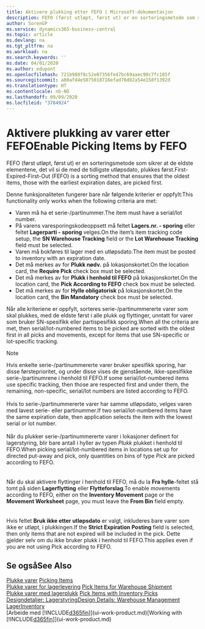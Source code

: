 ```yaml
---
title: Aktivere plukking etter FEFO | Microsoft-dokumentasjon
description: FEFO (først utløpt, først ut) er en sorteringsmetode som sikrer at de eldste elementene, det vil si de med de tidligste utløpsdato, plukkes først.
author: SorenGP
ms.service: dynamics365-business-central
ms.topic: article
ms.devlang: na
ms.tgt_pltfrm: na
ms.workload: na
ms.search.keywords: ''
ms.date: 04/01/2020
ms.author: edupont
ms.openlocfilehash: 721b980f8c52e07356fe47bc69aaec90c7fc185f
ms.sourcegitcommit: a80afd4e5075018716efad76d82a54e158f1392d
ms.translationtype: HT
ms.contentlocale: nb-NO
ms.lasthandoff: 09/09/2020
ms.locfileid: "3784924"
---
```

# <a name="enable-picking-items-by-fefo"></a><span data-ttu-id="c5cd3-103">Aktivere plukking av varer etter FEFO</span><span class="sxs-lookup"><span data-stu-id="c5cd3-103">Enable Picking Items by FEFO</span></span>
<span data-ttu-id="c5cd3-104">FEFO (først utløpt, først ut) er en sorteringsmetode som sikrer at de eldste elementene, det vil si de med de tidligste utløpsdato, plukkes først.</span><span class="sxs-lookup"><span data-stu-id="c5cd3-104">First-Expired-First-Out (FEFO) is a sorting method that ensures that the oldest items, those with the earliest expiration dates, are picked first.</span></span>  

 <span data-ttu-id="c5cd3-105">Denne funksjonaliteten fungerer bare når følgende kriterier er oppfylt:</span><span class="sxs-lookup"><span data-stu-id="c5cd3-105">This functionality only works when the following criteria are met:</span></span>  

-   <span data-ttu-id="c5cd3-106">Varen må ha et serie-/partinummer.</span><span class="sxs-lookup"><span data-stu-id="c5cd3-106">The item must have a serial/lot number.</span></span>  
-   <span data-ttu-id="c5cd3-107">På varens varesporingskodeoppsett må feltet **Lagers.nr. - sporing** eller feltet **Lagerparti - sporing** velges.</span><span class="sxs-lookup"><span data-stu-id="c5cd3-107">On the item’s item tracking code setup, the **SN Warehouse Tracking** field or the **Lot Warehouse Tracking** field must be selected.</span></span>  
-   <span data-ttu-id="c5cd3-108">Varen må bokføres til lager med en utløpsdato.</span><span class="sxs-lookup"><span data-stu-id="c5cd3-108">The item must be posted to inventory with an expiration date.</span></span>  
-   <span data-ttu-id="c5cd3-109">Det må merkes av for **Plukk nødv.** på lokasjonskortet.</span><span class="sxs-lookup"><span data-stu-id="c5cd3-109">On the location card, the **Require Pick** check box must be selected.</span></span>  
-   <span data-ttu-id="c5cd3-110">Det må merkes av for **Plukk i henhold til FEFO** på lokasjonskortet.</span><span class="sxs-lookup"><span data-stu-id="c5cd3-110">On the location card, the **Pick According to FEFO** check box must be selected.</span></span>  
-   <span data-ttu-id="c5cd3-111">Det må merkes av for **Hylle obligatorisk** på lokasjonskortet.</span><span class="sxs-lookup"><span data-stu-id="c5cd3-111">On the location card, the **Bin Mandatory** check box must be selected.</span></span>  

 <span data-ttu-id="c5cd3-112">Når alle kriteriene er oppfylt, sorteres serie-/partinummererte varer som skal plukkes, med de eldste først i alle plukk og flyttinger, unntatt for varer som bruker SN-spesifikk eller partispesifikk sporing.</span><span class="sxs-lookup"><span data-stu-id="c5cd3-112">When all the criteria are met, then serial/lot-numbered items to be picked are sorted with the oldest first in all picks and movements, except for items that use SN-specific or lot-specific tracking.</span></span>  

> [!NOTE]  
> <span data-ttu-id="c5cd3-113">Hvis enkelte serie-/partinummererte varer bruker spesifikk sporing, har disse førsteprioritet, og under disse vises de gjenstående, ikke-spesifikke serie-/partinumrene i henhold til FEFO.</span><span class="sxs-lookup"><span data-stu-id="c5cd3-113">If some serial/lot-numbered items use specific tracking, then those are respected first and under them, the remaining, non-specific, serial/lot numbers are listed according to FEFO.</span></span>
<br /><br />
<span data-ttu-id="c5cd3-114">Hvis to serie-/partinummererte varer har samme utløpsdato, velges varen med lavest serie- eller partinummer.</span><span class="sxs-lookup"><span data-stu-id="c5cd3-114">If two serial/lot-numbered items have the same expiration date, then application selects the item with the lowest serial or lot number.</span></span>
<br /><br />
<span data-ttu-id="c5cd3-115">Når du plukker serie-/partinummererte varer i lokasjoner definert for lagerstyring, blir bare antall i hyller av typen *Plukk* plukket i henhold til FEFO.</span><span class="sxs-lookup"><span data-stu-id="c5cd3-115">When picking serial/lot-numbered items in locations set up for directed put-away and pick, only quantities on bins of type *Pick* are picked according to FEFO.</span></span>  
<br /><br />
<span data-ttu-id="c5cd3-116">Når du skal aktivere flyttinger i henhold til FEFO, må du la **Fra hylle**-feltet stå tomt på siden **Lagerflytting** eller **Flytteforslag**.</span><span class="sxs-lookup"><span data-stu-id="c5cd3-116">To enable movements according to FEFO, either on the **Inventory Movement** page or the **Movement Worksheet** page, you must leave the **From Bin** field empty.</span></span>  
<br /><br />
<span data-ttu-id="c5cd3-117">Hvis feltet **Bruk ikke etter utløpsdato** er valgt, inkluderes bare varer som ikke er utløpt, i plukkingen.</span><span class="sxs-lookup"><span data-stu-id="c5cd3-117">If the **Strict Expiration Posting** field is selected, then only items that are not expired will be included in the pick.</span></span> <span data-ttu-id="c5cd3-118">Dette gjelder selv om du ikke bruker plukk i henhold til FEFO.</span><span class="sxs-lookup"><span data-stu-id="c5cd3-118">This applies even if you are not using Pick according to FEFO.</span></span>

## <a name="see-also"></a><span data-ttu-id="c5cd3-119">Se også</span><span class="sxs-lookup"><span data-stu-id="c5cd3-119">See Also</span></span>  
<span data-ttu-id="c5cd3-120">[Plukke varer](warehouse-pick-items.md) </span><span class="sxs-lookup"><span data-stu-id="c5cd3-120">[Picking Items](warehouse-pick-items.md) </span></span>  
<span data-ttu-id="c5cd3-121">[Plukke varer for lagerlevering](warehouse-how-to-pick-items-for-warehouse-shipment.md) </span><span class="sxs-lookup"><span data-stu-id="c5cd3-121">[Pick Items for Warehouse Shipment](warehouse-how-to-pick-items-for-warehouse-shipment.md) </span></span>  
<span data-ttu-id="c5cd3-122">[Plukke varer med lagerplukk](warehouse-how-to-pick-items-with-inventory-picks.md) </span><span class="sxs-lookup"><span data-stu-id="c5cd3-122">[Pick Items with Inventory Picks](warehouse-how-to-pick-items-with-inventory-picks.md) </span></span>  
[<span data-ttu-id="c5cd3-123">Designdetaljer: Lagerstyring</span><span class="sxs-lookup"><span data-stu-id="c5cd3-123">Design Details: Warehouse Management</span></span>](design-details-warehouse-management.md)  
[<span data-ttu-id="c5cd3-124">Lager</span><span class="sxs-lookup"><span data-stu-id="c5cd3-124">Inventory</span></span>](inventory-manage-inventory.md)  
<span data-ttu-id="c5cd3-125">[Arbeide med [!INCLUDE[d365fin](includes/d365fin_md.md)]](ui-work-product.md)</span><span class="sxs-lookup"><span data-stu-id="c5cd3-125">[Working with [!INCLUDE[d365fin](includes/d365fin_md.md)]](ui-work-product.md)</span></span>
